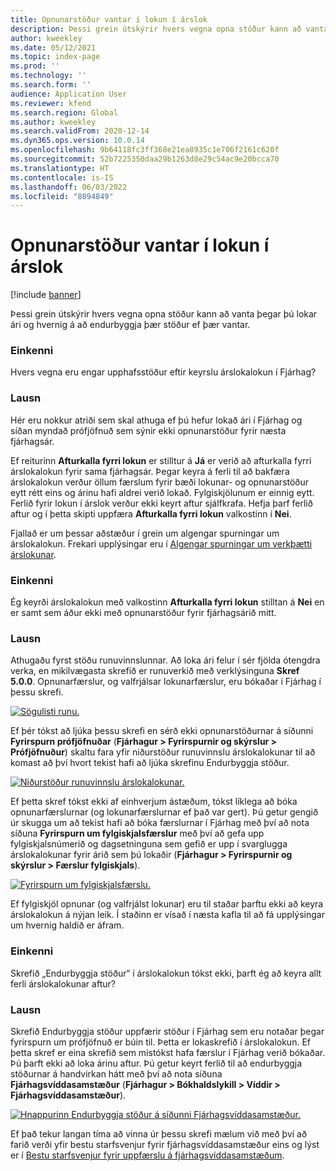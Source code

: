 ```yaml
---
title: Opnunarstöður vantar í lokun í árslok
description: Þessi grein útskýrir hvers vegna opna stöður kann að vanta þegar þú lokar ári og hvernig á að endurbyggja þær stöður ef þær vantar.
author: kweekley
ms.date: 05/12/2021
ms.topic: index-page
ms.prod: ''
ms.technology: ''
ms.search.form: ''
audience: Application User
ms.reviewer: kfend
ms.search.region: Global
ms.author: kweekley
ms.search.validFrom: 2020-12-14
ms.dyn365.ops.version: 10.0.14
ms.openlocfilehash: 9b64118fc3ff368e21ea8935c1e706f2161c620f
ms.sourcegitcommit: 52b7225350daa29b1263d8e29c54ac9e20bcca70
ms.translationtype: HT
ms.contentlocale: is-IS
ms.lasthandoff: 06/03/2022
ms.locfileid: "8894849"
---
```

# <a name="year-end-close-missing-opening-balances"></a>Opnunarstöður vantar í lokun í árslok

[!include [banner](../includes/banner.md)]

Þessi grein útskýrir hvers vegna opna stöður kann að vanta þegar þú lokar ári og hvernig á að endurbyggja þær stöður ef þær vantar.

### <a name="symptom"></a>Einkenni

Hvers vegna eru engar upphafsstöður eftir keyrslu árslokalokun í Fjárhag? 

### <a name="resolution"></a>Lausn

Hér eru nokkur atriði sem skal athuga ef þú hefur lokað ári í Fjárhag og síðan myndað prófjöfnuð sem sýnir ekki opnunarstöður fyrir næsta fjárhagsár.

Ef reiturinn **Afturkalla fyrri lokun** er stilltur á **Já** er verið að afturkalla fyrri árslokalokun fyrir sama fjárhagsár. Þegar keyra á ferli til að bakfæra árslokalokun verður öllum færslum fyrir bæði lokunar- og opnunarstöður eytt rétt eins og árinu hafi aldrei verið lokað. Fylgiskjölunum er einnig eytt. Ferlið fyrir lokun í árslok verður ekki keyrt aftur sjálfkrafa. Hefja þarf ferlið aftur og í þetta skipti uppfæra **Afturkalla fyrri lokun** valkostinn í **Nei**.

Fjallað er um þessar aðstæður í grein um algengar spurningar um árslokalokun. Frekari upplýsingar eru í [Algengar spurningar um verkþætti árslokunar](faq-year-end-activities.md).

### <a name="symptom"></a>Einkenni

Ég keyrði árslokalokun með valkostinn **Afturkalla fyrri lokun** stilltan á **Nei** en er samt sem áður ekki með opnunarstöður fyrir fjárhagsárið mitt.

### <a name="resolution"></a>Lausn

Athugaðu fyrst stöðu runuvinnslunnar. Að loka ári felur í sér fjölda ótengdra verka, en mikilvægasta skrefið er runuverkið með verklýsinguna **Skref 5.0.0**. Opnunarfærslur, og valfrjálsar lokunarfærslur, eru bókaðar í Fjárhag í þessu skrefi. 

[![Sögulisti runu.](./media/yec-mssng-open-blnces-01.png)](./media/yec-mssng-open-blnces-01.png)

Ef þér tókst að ljúka þessu skrefi en sérð ekki opnunarstöðurnar á síðunni **Fyrirspurn prófjöfnuðar** (**Fjárhagur > Fyrirspurnir og skýrslur > Prófjöfnuður**) skaltu fara yfir niðurstöður runuvinnslu árslokalokunar til að komast að því hvort tekist hafi að ljúka skrefinu Endurbyggja stöður.

[![Niðurstöður runuvinnslu árslokalokunar.](./media/yec-mssng-open-blnces-02.png)](./media/yec-mssng-open-blnces-02.png)

Ef þetta skref tókst ekki af einhverjum ástæðum, tókst líklega að bóka opnunarfærslurnar (og lokunarfærslurnar ef það var gert). Þú getur gengið úr skugga um að tekist hafi að bóka færslurnar í Fjárhag með því að nota síðuna **Fyrirspurn um fylgiskjalsfærslur** með því að gefa upp fylgiskjalsnúmerið og dagsetninguna sem gefið er upp í svarglugga árslokalokunar fyrir árið sem þú lokaðir (**Fjárhagur > Fyrirspurnir og skýrslur > Færslur fylgiskjals**).

[![Fyrirspurn um fylgiskjalsfærslu.](./media/yec-mssng-open-blnces-03.png)](./media/yec-mssng-open-blnces-03.png)

Ef fylgiskjöl opnunar (og valfrjálst lokunar) eru til staðar þarftu ekki að keyra árslokalokun á nýjan leik. Í staðinn er vísað í næsta kafla til að fá upplýsingar um hvernig haldið er áfram.

### <a name="symptom"></a>Einkenni

Skrefið „Endurbyggja stöður“ í árslokalokun tókst ekki, þarft ég að keyra allt ferli árslokalokunar aftur?

### <a name="resolution"></a>Lausn

Skrefið Endurbyggja stöður uppfærir stöður í Fjárhag sem eru notaðar þegar fyrirspurn um prófjöfnuð er búin til.  Þetta er lokaskrefið í árslokalokun.  Ef þetta skref er eina skrefið sem mistókst hafa færslur í Fjárhag verið bókaðar.  Þú þarft ekki að loka árinu aftur. Þú getur keyrt ferlið til að endurbyggja stöðurnar á handvirkan hátt með því að nota síðuna **Fjárhagsvíddasamstæður** (**Fjárhagur > Bókhaldslykill > Víddir > Fjárhagsvíddasamstæður**).

[![Hnappurinn Endurbyggja stöður á síðunni Fjárhagsvíddasamstæður.](./media/yec-mssng-open-blnces-04.png)](./media/yec-mssng-open-blnces-04.png)

Ef það tekur langan tíma að vinna úr þessu skrefi mælum við með því að farið verði yfir bestu starfsvenjur fyrir fjárhagsvíddasamstæður eins og lýst er í [Bestu starfsvenjur fyrir uppfærslu á fjárhagsvíddasamstæðum](https://community.dynamics.com/365/financeandoperations/b/dynamics-365-finance-blog/posts/best-practices-for-updating-financial-dimension-set-dimension-sets). 

